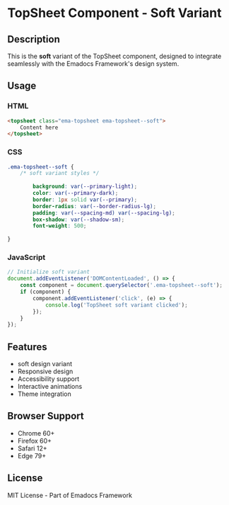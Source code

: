 # TopSheet Component - Soft Variant

## Description
This is the **soft** variant of the TopSheet component, designed to integrate seamlessly with the Emadocs Framework's design system.

## Usage

### HTML
```html
<topsheet class="ema-topsheet ema-topsheet--soft">
    Content here
</topsheet>
```

### CSS
```css
.ema-topsheet--soft {
    /* soft variant styles */
    
        background: var(--primary-light);
        color: var(--primary-dark);
        border: 1px solid var(--primary);
        border-radius: var(--border-radius-lg);
        padding: var(--spacing-md) var(--spacing-lg);
        box-shadow: var(--shadow-sm);
        font-weight: 500;
    
}
```

### JavaScript
```javascript
// Initialize soft variant
document.addEventListener('DOMContentLoaded', () => {
    const component = document.querySelector('.ema-topsheet--soft');
    if (component) {
        component.addEventListener('click', (e) => {
            console.log('TopSheet soft variant clicked');
        });
    }
});
```

## Features
- soft design variant
- Responsive design
- Accessibility support
- Interactive animations
- Theme integration

## Browser Support
- Chrome 60+
- Firefox 60+
- Safari 12+
- Edge 79+

## License
MIT License - Part of Emadocs Framework
